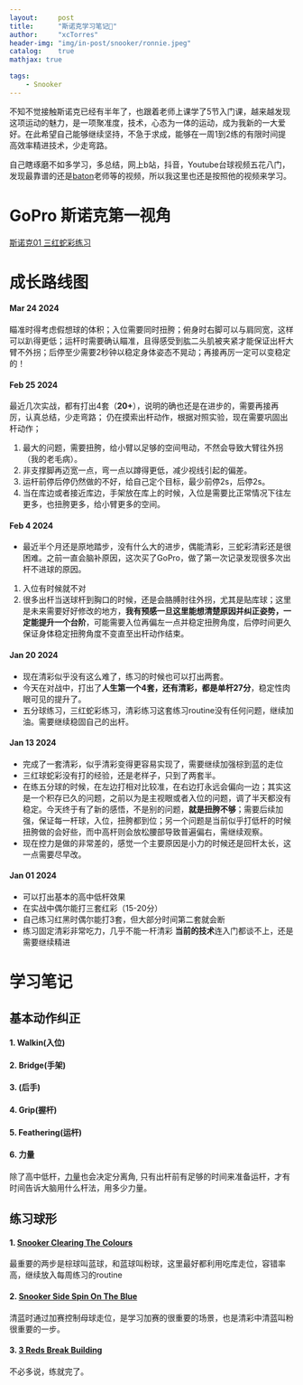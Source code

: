 ```yaml
---
layout:     post
title:      "斯诺克学习笔记🎱"
author:     "xcTorres"
header-img: "img/in-post/snooker/ronnie.jpeg"
catalog:    true
mathjax: true

tags:
    - Snooker
---  
```


不知不觉接触斯诺克已经有半年了，也跟着老师上课学了5节入门课，越来越发现这项运动的魅力，是一项聚准度，技术，心态为一体的运动，成为我新的一大爱好。在此希望自己能够继续坚持，不急于求成，能够在一周1到2练的有限时间提高效率精进技术，少走弯路。

自己瞎琢磨不如多学习，多总结，网上b站，抖音，Youtube台球视频五花八门，发现最靠谱的还是[baton](https://www.bartonsnooker.co.uk/)老师等的视频，所以我这里也还是按照他的视频来学习。

# GoPro 斯诺克第一视角

[斯诺克01 三红蛇彩练习](https://www.bilibili.com/video/BV1rt42187YR/?spm_id_from=333.999.0.0)

# 成长路线图
#### Mar 24 2024
瞄准时得考虑假想球的体积；入位需要同时扭胯；俯身时右脚可以与肩同宽，这样可以趴得更低；运杆时需要确认瞄准，且得感受到肱二头肌被夹紧才能保证出杆大臂不外拐；后停至少需要2秒钟以稳定身体姿态不晃动；再接再厉一定可以变稳定的！

#### Feb 25 2024
最近几次实战，都有打出4套（**20+**），说明的确也还是在进步的，需要再接再厉，认真总结，少走弯路；
仍在摸索出杆动作，根据对照实验，现在需要巩固出杆动作；
1. 最大的问题，需要扭胯，给小臂以足够的空间甩动，不然会导致大臂往外拐（我的老毛病）。
2. 非支撑脚再迈宽一点，弯一点以蹲得更低，减少视线引起的偏差。
3. 运杆前停后停仍然做的不好，给自己定个目标，最少前停2s，后停2s。 
4. 当在库边或者接近库边，手架放在库上的时候，入位是需要比正常情况下往左更多，也扭胯更多，给小臂更多的空间。



#### Feb 4 2024
- 最近半个月还是原地踏步，没有什么大的进步，偶能清彩，三蛇彩清彩还是很困难。之前一直会脑补原因，这次买了GoPro，做了第一次记录发现很多次出杆不进球的原因。
1. 入位有时候就不对
2. 很多出杆当送球杆到胸口的时候，还是会胳膊肘往外拐，尤其是贴库球；这里是未来需要好好修改的地方，**我有预感一旦这里能想清楚原因并纠正姿势，一定能提升一个台阶**，可能需要入位再偏左一点并稳定扭胯角度，后停时间更久保证身体稳定扭胯角度不变直至出杆动作结束。

#### Jan 20 2024
- 现在清彩似乎没有这么难了，练习的时候也可以打出两套。
- 今天在对战中，打出了**人生第一个4套，还有清彩，都是单杆27分**，稳定性肉眼可见的提升了。
- 五分球练习，三红蛇彩练习，清彩练习这套练习routine没有任何问题，继续加油。需要继续稳固自己的出杆。  

#### Jan 13 2024
- 完成了一套清彩，似乎清彩变得更容易实现了，需要继续加强棕到蓝的走位
- 三红球蛇彩没有打的经验，还是老样子，只到了两套半。
- 在练五分球的时候，在左边打相对比较准，在右边打永远会偏向一边；其实这是一个积存已久的问题，之前以为是主视眼或者入位的问题，调了半天都没有稳定。今天终于有了新的感悟，不是别的问题，**就是扭胯不够**；需要后续加强，保证每一杆球，入位，扭胯都到位；另一个问题是当前似乎打低杆的时候扭胯做的会好些，而中高杆则会放松腰部导致普遍偏右，需继续观察。
- 现在控力是做的非常差的，感觉一个主要原因是小力的时候还是回杆太长，这一点需要尽早改。

#### Jan 01 2024
- 可以打出基本的高中低杆效果
- 在实战中偶尔能打三套红彩（15-20分）
- 自己练习红黑时偶尔能打3套，但大部分时间第二套就会断
- 练习固定清彩非常吃力，几乎不能一杆清彩
**当前的技术**连入门都谈不上，还是需要继续精进

# 学习笔记
## 基本动作纠正
#### 1. Walkin(入位)
#### 2. Bridge(手架)
#### 3. (后手)
#### 4. Grip(握杆)
#### 5. Feathering(运杆)
#### 6. 力量  
除了高中低杆，[力量]([https://www.youtube.com/watch?v=RrUyLmGbzlk&t=21s])也会决定分离角, 只有出杆前有足够的时间来准备运杆，才有时间告诉大脑用什么杆法，用多少力量。

## 练习球形
#### 1. [Snooker Clearing The Colours](https://www.youtube.com/watch?v=BnLJ2znIFh4)
最重要的两步是棕球叫蓝球，和蓝球叫粉球，这里最好都利用吃库走位，容错率高，继续放入每周练习的routine
#### 2. [Snooker Side Spin On The Blue](https://www.youtube.com/watch?v=HYFmkCzJZ7A&t=2s)
清蓝时通过加赛控制母球走位，是学习加赛的很重要的场景，也是清彩中清蓝叫粉很重要的一步。
#### 3. [3 Reds Break Building](https://www.youtube.com/watch?v=I5nkzi55xbs)
不必多说，练就完了。






